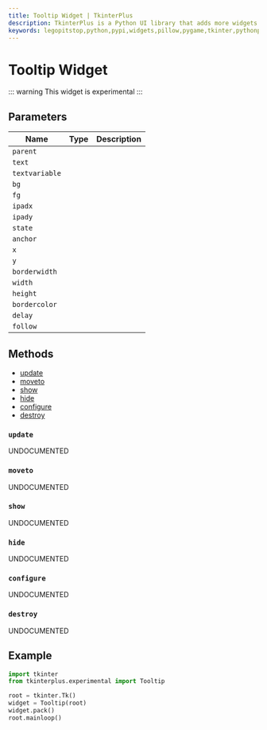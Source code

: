 ```yaml
---
title: Tooltip Widget | TkinterPlus
description: TkinterPlus is a Python UI library that adds more widgets to Tkinter
keywords: legopitstop,python,pypi,widgets,pillow,pygame,tkinter,pythonpackage
---
```


# Tooltip Widget <Badge type="warning" text="Experimental" />

::: warning
This widget is experimental
:::

## Parameters

| Name           | Type | Description |
| -------------- | ---- | ----------- |
| `parent`       |      |             |
| `text`         |      |             |
| `textvariable` |      |             |
| `bg`           |      |             |
| `fg`           |      |             |
| `ipadx`        |      |             |
| `ipady`        |      |             |
| `state`        |      |             |
| `anchor`       |      |             |
| `x`            |      |             |
| `y`            |      |             |
| `borderwidth`  |      |             |
| `width`        |      |             |
| `height`       |      |             |
| `bordercolor`  |      |             |
| `delay`        |      |             |
| `follow`       |      |             |

## Methods

- [update](#update)
- [moveto](#moveto)
- [show](#show)
- [hide](#hide)
- [configure](#configure)
- [destroy](#destroy)

### `update`

UNDOCUMENTED

### `moveto`

UNDOCUMENTED

### `show`

UNDOCUMENTED

### `hide`

UNDOCUMENTED

### `configure`

UNDOCUMENTED

### `destroy`

UNDOCUMENTED

## Example

```py
import tkinter
from tkinterplus.experimental import Tooltip

root = tkinter.Tk()
widget = Tooltip(root)
widget.pack()
root.mainloop()
```
